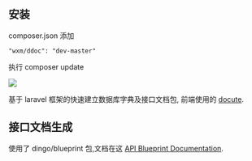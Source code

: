 ## 安装

composer.json 添加

```
"wxm/ddoc": "dev-master"
```

执行 composer update

![](http://o9o0gmgkr.bkt.clouddn.com/8CA07792-66BE-495F-87B8-825EFABE048D.png)

基于 laravel 框架的快速建立数据库字典及接口文档包, 前端使用的 [docute](https://docute.js.org).

## 接口文档生成

使用了 dingo/blueprint 包,文档在这 [API Blueprint Documentation](https://github.com/dingo/api/wiki/API-Blueprint-Documentation).
